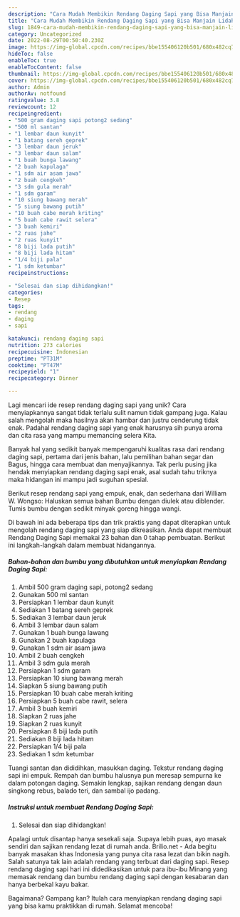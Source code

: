 ```yaml
---
description: "Cara Mudah Membikin Rendang Daging Sapi yang Bisa Manjain Lidah"
title: "Cara Mudah Membikin Rendang Daging Sapi yang Bisa Manjain Lidah"
slug: 1849-cara-mudah-membikin-rendang-daging-sapi-yang-bisa-manjain-lidah
category: Uncategorized
date: 2022-08-29T00:50:40.230Z
image: https://img-global.cpcdn.com/recipes/bbe155406120b501/680x482cq70/rendang-daging-sapi-foto-resep-utama.jpg
hideToc: false
enableToc: true
enableTocContent: false
thumbnail: https://img-global.cpcdn.com/recipes/bbe155406120b501/680x482cq70/rendang-daging-sapi-foto-resep-utama.jpg
cover: https://img-global.cpcdn.com/recipes/bbe155406120b501/680x482cq70/rendang-daging-sapi-foto-resep-utama.jpg
author: Admin
authorAv: notfound
ratingvalue: 3.8
reviewcount: 12
recipeingredient:
- "500 gram daging sapi potong2 sedang"
- "500 ml santan"
- "1 lembar daun kunyit"
- "1 batang sereh geprek"
- "3 lembar daun jeruk"
- "3 lembar daun salam"
- "1 buah bunga lawang"
- "2 buah kapulaga"
- "1 sdm air asam jawa"
- "2 buah cengkeh"
- "3 sdm gula merah"
- "1 sdm garam"
- "10 siung bawang merah"
- "5 siung bawang putih"
- "10 buah cabe merah kriting"
- "5 buah cabe rawit selera"
- "3 buah kemiri"
- "2 ruas jahe"
- "2 ruas kunyit"
- "8 biji lada putih"
- "8 biji lada hitam"
- "1/4 biji pala"
- "1 sdm ketumbar"
recipeinstructions:

- "Selesai dan siap dihidangkan!"
categories:
- Resep
tags:
- rendang
- daging
- sapi

katakunci: rendang daging sapi 
nutrition: 273 calories
recipecuisine: Indonesian
preptime: "PT31M"
cooktime: "PT47M"
recipeyield: "1"
recipecategory: Dinner

---
```





Lagi mencari ide resep rendang daging sapi yang unik? Cara menyiapkannya sangat tidak terlalu sulit namun tidak gampang juga. Kalau salah mengolah maka hasilnya akan hambar dan justru cenderung tidak enak. Padahal rendang daging sapi yang enak harusnya sih punya aroma dan cita rasa yang mampu memancing selera Kita.





Banyak hal yang sedikit banyak mempengaruhi kualitas rasa dari rendang daging sapi, pertama dari jenis bahan, lalu pemilihan bahan segar dan Bagus, hingga cara membuat dan menyajikannya. Tak perlu pusing jika hendak menyiapkan rendang daging sapi enak,      asal sudah tahu triknya maka hidangan ini mampu jadi suguhan spesial.














Berikut resep rendang sapi yang empuk, enak, dan sederhana dari William W. Wongso: Haluskan semua bahan Bumbu dengan diulek atau diblender. Tumis bumbu dengan sedikit minyak goreng hingga wangi.






Di bawah ini ada beberapa tips dan trik praktis yang dapat diterapkan untuk mengolah rendang daging sapi yang siap dikreasikan. Anda dapat membuat Rendang Daging Sapi memakai 23 bahan dan 0 tahap pembuatan. Berikut ini langkah-langkah dalam membuat hidangannya.

<!--inarticleads1-->

##### Bahan-bahan dan bumbu yang dibutuhkan untuk menyiapkan Rendang Daging Sapi:

1. Ambil 500 gram daging sapi, potong2 sedang
1. Gunakan 500 ml santan
1. Persiapkan 1 lembar daun kunyit
1. Sediakan 1 batang sereh geprek
1. Sediakan 3 lembar daun jeruk
1. Ambil 3 lembar daun salam
1. Gunakan 1 buah bunga lawang
1. Gunakan 2 buah kapulaga
1. Gunakan 1 sdm air asam jawa
1. Ambil 2 buah cengkeh
1. Ambil 3 sdm gula merah
1. Persiapkan 1 sdm garam
1. Persiapkan 10 siung bawang merah
1. Siapkan 5 siung bawang putih
1. Persiapkan 10 buah cabe merah kriting
1. Persiapkan 5 buah cabe rawit, selera
1. Ambil 3 buah kemiri
1. Siapkan 2 ruas jahe
1. Siapkan 2 ruas kunyit
1. Persiapkan 8 biji lada putih
1. Sediakan 8 biji lada hitam
1. Persiapkan 1/4 biji pala
1. Sediakan 1 sdm ketumbar


Tuangi santan dan dididihkan, masukkan daging. Tekstur rendang daging sapi ini empuk. Rempah dan bumbu halusnya pun meresap sempurna ke dalam potongan daging. Semakin lengkap, sajikan rendang dengan daun singkong rebus, balado teri, dan sambal ijo padang. 

<!--inarticleads2-->

##### Instruksi untuk membuat Rendang Daging Sapi:


1. Selesai dan siap dihidangkan!

Apalagi untuk disantap hanya sesekali saja. Supaya lebih puas, ayo masak sendiri dan sajikan rendang lezat di rumah anda. Brilio.net - Ada begitu banyak masakan khas Indonesia yang punya cita rasa lezat dan bikin nagih. Salah satunya tak lain adalah rendang yang terbuat dari daging sapi. Resep rendang daging sapi hari ini didedikasikan untuk para ibu-ibu Minang yang memasak rendang dan bumbu rendang daging sapi dengan kesabaran dan hanya berbekal kayu bakar. 

Bagaimana? Gampang kan? Itulah cara menyiapkan rendang daging sapi yang bisa kamu praktikkan di rumah. Selamat mencoba!
